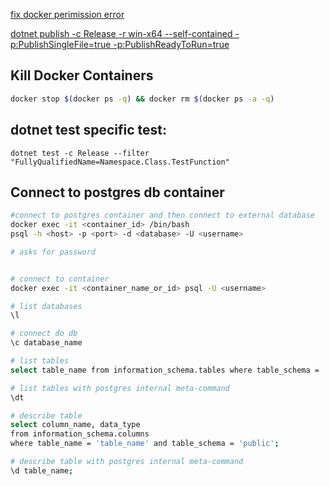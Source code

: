 [fix docker perimission error](https://www.digitalocean.com/community/questions/how-to-fix-docker-got-permission-denied-while-trying-to-connect-to-the-docker-daemon-socket) 

[dotnet publish -c Release -r win-x64 --self-contained -p:PublishSingleFile=true -p:PublishReadyToRun=true]()


## Kill Docker Containers

```bash
docker stop $(docker ps -q) && docker rm $(docker ps -a -q)
```

## dotnet test specific test:

```
dotnet test -c Release --filter "FullyQualifiedName=Namespace.Class.TestFunction"
```


## Connect to postgres db container

```sh
#connect to postgres container and then connect to external database
docker exec -it <container_id> /bin/bash
psql -h <host> -p <port> -d <database> -U <username>

# asks for password


# connect to container
docker exec -it <container_name_or_id> psql -U <username>

# list databases
\l

# connect do db
\c database_name

# list tables
select table_name from information_schema.tables where table_schema = 'public';

# list tables with postgres internal meta-command
\dt

# describe table
select column_name, data_type
from information_schema.columns
where table_name = 'table_name' and table_schema = 'public';

# describe table with postgres internal meta-command
\d table_name;

```
